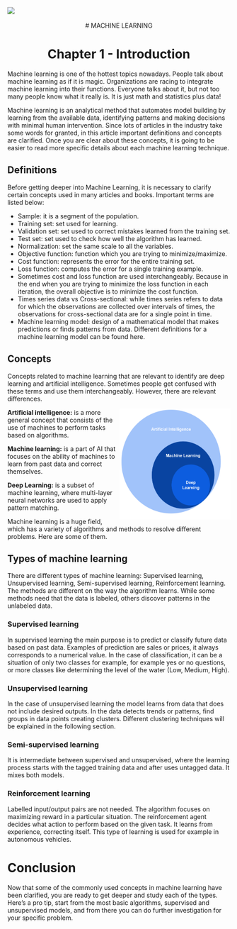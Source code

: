 ![](https://c.pxhere.com/images/44/09/96432f86adf24bdf732ac5dad02a-1584997.jpg!d)

<center>
# MACHINE LEARNING

# Chapter 1 - Introduction

</center>

Machine learning is one of the hottest topics nowadays. People talk about machine learning as if it is magic. Organizations are racing to integrate machine learning into their functions. Everyone talks about it, but not too many people know what it really is. It is just math and statistics plus data!  

Machine learning is an analytical method that automates model building by learning from the available data, identifying patterns and making decisions with minimal human intervention. Since lots of articles in the industry take some words for granted, in this article important definitions and concepts are clarified. Once you are clear about these concepts, it is going to be easier to read more specific details about each machine learning technique.  

## Definitions

Before getting deeper into Machine Learning, it is necessary to clarify certain concepts used in many articles and books. Important terms are listed below:    

- Sample: it is a segment of the population.     
- Training set: set used for learning.      
- Validation set: set used to correct mistakes learned from the training set.
- Test set: set used to check how well the algorithm has learned. 
- Normalization: set the same scale to all the variables.
- Objective function: function which you are trying to minimize/maximize.
- Cost function: represents the error for the entire training set.
- Loss function: computes the error for a single training example.
- Sometimes cost and loss function are used interchangeably. Because in the end when you are trying to minimize the loss function in each iteration, the overall objective is to minimize the cost function.
- Times series data vs Cross-sectional: while times series refers to data for which the observations are collected over intervals of times, the observations for cross-sectional data are for a single point in time. 
- Machine learning model: design of a mathematical model that makes predictions or finds patterns from data. Different definitions for a machine learning model can be found here. 

## Concepts

Concepts related to machine learning that are relevant to identify are deep learning and artificial intelligence. Sometimes people get confused with these terms and use them interchangeably. However, there are relevant differences. 

<img src="images/AI_ML_DL.png"
     alt="Concepts"
     width="250" height="250"
     align="right"/>

**Artificial intelligence:** is a more general concept that consists of the use of machines to perform tasks based on algorithms. 

**Machine learning:** is a part of AI that focuses on the ability of machines to learn from past data and correct themselves. 

**Deep Learning:** is a subset of machine learning, where multi-layer neural networks are used to apply pattern matching. 

Machine learning is a huge field, which has a variety of algorithms and methods to resolve different problems. Here are some of them. 

## Types of machine learning
There are different types of machine learning: Supervised learning, Unsupervised learning, Semi-supervised learning, Reinforcement learning. The methods are different on the way the algorithm learns. While some methods need that the data is labeled, others discover patterns in the unlabeled data. 

### Supervised learning
In supervised learning the main purpose is to predict or classify future data based on past data. Examples of prediction are sales or prices, it always corresponds to a numerical value. In the case of classification, it can be a situation of only two classes for example, for example yes or no questions, or more classes like determining the level of the water (Low, Medium, High). 

### Unsupervised learning
In the case of unsupervised learning the model learns from data that does not include desired outputs. In the data detects trends or patterns, find groups in data points creating clusters. Different clustering techniques will be explained in the following section. 

### Semi-supervised learning
It is intermediate between supervised and unsupervised, where the learning process starts with the tagged training data and after uses untagged data. It mixes both models.

### Reinforcement learning
Labelled input/output pairs are not needed. The algorithm focuses on maximizing reward in a particular situation. The reinforcement agent decides what action to perform based on the given task. It learns from experience, correcting itself. This type of learning is used for example in autonomous vehicles. 

# Conclusion
Now that some of the commonly used concepts in machine learning have been clarified, you are ready to get deeper and study each of the types. Here’s a pro tip, start from the most basic algorithms, supervised and unsupervised models, and from there you can do further investigation for your specific problem. 


